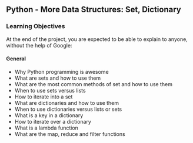 ## Python - More Data Structures: Set, Dictionary

### Learning Objectives

At the end of the project, you are expected to be able to explain to anyone, without the help of Google:

#### General

 - Why Python programming is awesome
 - What are sets and how to use them
 - What are the most common methods of set and how to use them
 - When to use sets versus lists
 - How to iterate into a set
 - What are dictionaries and how to use them
 - When to use dictionaries versus lists or sets
 - What is a key in a dictionary
 - How to iterate over a dictionary
 - What is a lambda function
 - What are the map, reduce and filter functions
